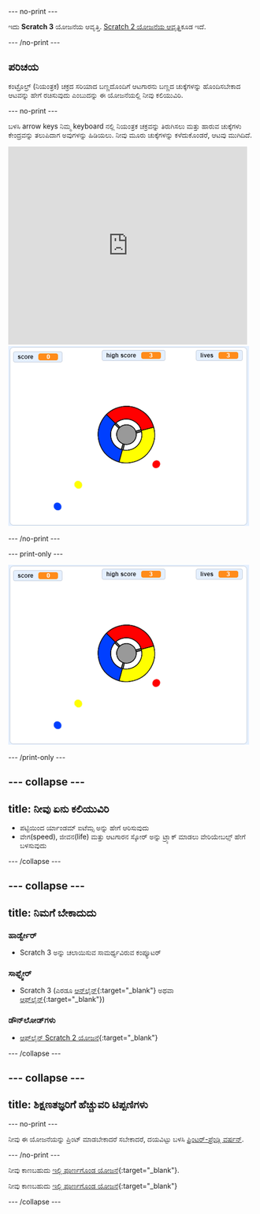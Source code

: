 --- no-print ---

ಇದು **Scratch 3** ಯೋಜನೆಯ ಆವೃತ್ತಿ. [Scratch 2 ಯೋಜನೆಯ ಆವೃತ್ತಿ](https://projects.raspberrypi.org/kn-IN/projects/catch-the-dots-scratch2)ಕೂಡ ಇದೆ.

--- /no-print ---

## ಪರಿಚಯ

ಕಂಟ್ರೊಲ್ರ್ (ನಿಯಂತ್ರಕ) ಚಕ್ರದ ಸರಿಯಾದ ಬಣ್ಣದೊಂದಿಗೆ ಆಟಗಾರನು ಬಣ್ಣದ ಚುಕ್ಕೆಗಳನ್ನು ಹೊಂದಿಸಬೇಕಾದ ಆಟವನ್ನು ಹೇಗೆ ರಚಿಸುವುದು ಎಂಬುದನ್ನು ಈ ಯೋಜನೆಯಲ್ಲಿ ನೀವು ಕಲಿಯುವಿರಿ.

--- no-print ---

ಬಳಸಿ arrow keys ನಿಮ್ಮ keyboard ನಲ್ಲಿ ನಿಯಂತ್ರಕ ಚಕ್ರವನ್ನು ತಿರುಗಿಸಲು ಮತ್ತು ಹಾರುವ ಚುಕ್ಕೆಗಳು ಕೇಂದ್ರವನ್ನು ತಲುಪಿದಾಗ ಅವುಗಳನ್ನು ಹಿಡಿಯಲು. ನೀವು ಮೂರು ಚುಕ್ಕೆಗಳನ್ನು ಕಳೆದುಕೊಂಡರೆ, ಆಟವು ಮುಗಿದಿದೆ.

<div class="scratch-preview">
  <iframe allowtransparency="true" width="485" height="402" src="https://scratch.mit.edu/projects/embed/252923761/?autostart=false" frameborder="0" scrolling="no"></iframe>
  <img src="images/dots-final.png">
</div>

--- /no-print ---

--- print-only ---

![Dots screenshot](images/dots-final.png)

--- /print-only ---

--- collapse ---
---
title: ನೀವು ಏನು ಕಲಿಯುವಿರಿ
---

+ ಪಟ್ಟಿಯಿಂದ ರ್ಯಾಂಡಮ್ ಐಟೆಮ್ಸ ಅನ್ನು ಹೇಗೆ ಆರಿಸುವುದು
+ ವೇಗ(speed), ಜೀವನ(life) ಮತ್ತು ಆಟಗಾರನ ಸ್ಕೋರ್ ಅನ್ನು ಟ್ರ್ಯಾಕ್ ಮಾಡಲು ವೇರಿಯೇಬಲ್ಸ್ ಹೇಗೆ ಬಳಸುವುದು

--- /collapse ---

--- collapse ---
---
title: ನಿಮಗೆ ಬೇಕಾದುದು
---

### ಹಾರ್ಡ್ವೇರ್

+ Scratch 3 ಅನ್ನು ಚಲಾಯಿಸುವ ಸಾಮರ್ಥ್ಯವಿರುವ ಕಂಪ್ಯೂಟರ್

### ಸಾಫ್ಟ್ವೇರ್

+ Scratch 3 (ಎರಡೂ [ಆನ್‌ಲೈನ್](http://rpf.io/scratchon){:target="_blank"} ಅಥವಾ [ಆಫ್‌ಲೈನ್](http://rpf.io/scratchoff){:target="_blank"})

### ಡೌನ್‌ಲೋಡ್‌ಗಳು

+ [ಆಫ್‌ಲೈನ್ Scratch 2 ಯೋಜನೆ](http://rpf.io/p/kn-IN/catch-the-dots-go){:target="_blank"}

--- /collapse ---

--- collapse ---
---
title: ಶಿಕ್ಷಣತಜ್ಞರಿಗೆ ಹೆಚ್ಚುವರಿ ಟಿಪ್ಪಣಿಗಳು
---

--- no-print ---

ನೀವು ಈ ಯೋಜನೆಯನ್ನು ಪ್ರಿಂಟ್ ಮಾಡಬೇಕಾದರೆ ಸಬೇಕಾದರೆ, ದಯವಿಟ್ಟು ಬಳಸಿ [ಪ್ರಿಂಟರ್-ಫ್ರೆಂಡ್ಲಿ ವರ್ಷನ್](https://projects.raspberrypi.org/kn-IN/projects/catch-the-dots/print).

--- /no-print ---

ನೀವು ಕಾಣಬಹುದು [ಇಲ್ಲಿ ಪೂರ್ಣಗೊಂಡ ಯೋಜನೆ](http://rpf.io/p/kn-IN/catch-the-dots-get){:target="_blank"}.

ನೀವು ಕಾಣಬಹುದು [ಇಲ್ಲಿ ಪೂರ್ಣಗೊಂಡ ಯೋಜನೆ](https://scratch.mit.edu/projects/252923761/#editor){:target="_blank"}

--- /collapse ---